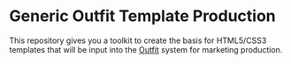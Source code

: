 # Generic Outfit Template Production

This repository gives you a toolkit to create the basis for HTML5/CSS3 templates that will be input into the <a href="https://outfit.io">Outfit</a> system for marketing production. 